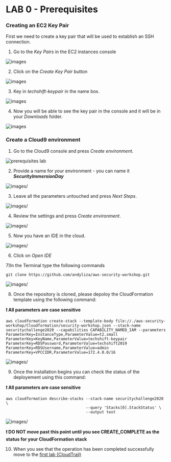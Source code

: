 # LAB 0 - Prerequisites

### Creating an EC2 Key Pair

First we need to create a key pair that will be used to establish an SSH
connection.

1)  Go to the *Key Pairs* in the EC2 instances console

![images](images/1b7a0e08bd10420fa37c1270cffe1f54.png)

2)  Click on the *Create Key Pair* button

![images](images/d3c32b52f680b2710b9bb1a93c1407c1.png)

3)  Key in *techshift-keypair* in the name box.

![images](images/c4490616d6988656078799a2695d6b01.png)

4)  Now you will be able to see the key pair in the console and it will be in your *Downloads* folder.

![images](images/7324683f50d7dbe301fa0c476d84153a.png)

### Create a Cloud9 environment

1) Go to the Cloud9 console and press *Create environment*.

![prerequisites lab](images//1d057a6d465f25b6ff1842ee465ab08d.png)

2) Provide a name for your environment - you can name it ___SecurityImmersionDay___

![images/](images/cloud9-environment-name.png)

3) Leave all the parameters untouched and press *Next Steps*.


![images/](images/bd9d46e5b0a0c7f7e0e405566a2a4806.png)


4) Review the settings and press *Create environment*.


![images/](images/09e18a38e2942abbedcfae852c057fb3.png)


5) Now you have an IDE in the cloud.

![images/](images/6bf8fc54f1f01e9eda93a8dc95f5dccd1.png)

6) Click on *Open IDE*

7)In the Terminal type the following commands

```
git clone https://github.com/andyliza/aws-security-workshop.git

```
![images/](images/clone.png)

8) Once the repository is cloned, please depoloy the CloudFormation template using the following command:

**:heavy_exclamation_mark: All parameters are case sensitive**

```
aws cloudformation create-stack --template-body file://./aws-security-workshop/Cloudformation/security-workshop.json --stack-name securitychallenge2020 --capabilities CAPABILITY_NAMED_IAM --parameters ParameterKey=InstanceType,ParameterValue=t2.small ParameterKey=KeyName,ParameterValue=techshift-keypair ParameterKey=RDSPassword,ParameterValue=techshift2019 ParameterKey=RDSUsername,ParameterValue=admin ParameterKey=VPCCIDR,ParameterValue=172.4.0.0/16

```
![images/](AWSCloud9-Cloudformation.png)

9) Once the installation begins you can check the status of the deployement using this command:

**:heavy_exclamation_mark: All parameters are case sensitive**

```
aws cloudformation describe-stacks --stack-name securitychallenge2020 \
                                   --query 'Stacks[0].StackStatus' \
                                   --output text
```

![images/](images/statuscheck.png)

 **:heavy_exclamation_mark: DO NOT move past this point until you see CREATE_COMPLETE as the status for your CloudFormation stack**

10) When you see that the operation has been completed successfully move to the [first lab (CloudTrail)](../01-CloudTrail-Lab/README.md)
